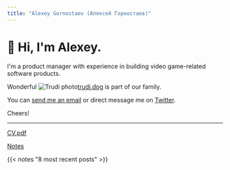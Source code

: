 ```yaml
---
title: "Alexey Gornostaev (Алексей Горностаев)"
---
```


# 👋 Hi, I'm Alexey. 

I'm a product manager with experience in building video game-related software products. 

Wonderful ![Trudi photo](/img/trudi.jpg)[trudi.dog](http://trudi.dog) is part of our family.

You can [send me an email](mailto:hi@alexeygornostaev.com) or direct message me on [Twitter](https://twitter.com/#!/accujazz).

Cheers!

---

[CV.pdf](/alexey-gornostaev-cv.pdf)

[Notes](/posts)

{{< notes "8 most recent posts" >}}
